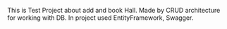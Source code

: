 This is Test Project about add and book Hall. Made by CRUD architecture for working with DB. 
In project used EntityFramework, Swagger.   
